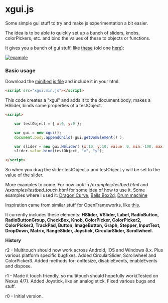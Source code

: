 xgui.js
=======

Some simple gui stuff to try and make js experimentation a bit easier.

The idea is to be able to quickly set up a bunch of sliders, knobs, colorPickers, etc. and bind the values of these to objects or functions.

It gives you a bunch of gui stuff, like [these](http://oosmoxiecode.github.io/examples/xgui.js/testbed_touch.html) (old one [here](http://oosmoxiecode.github.com/examples/xgui.js/testbed.html)):

[![example](http://oosmoxiecode.github.com/assets/xgui.png)](http://oosmoxiecode.github.com/examples/xgui.js/testbed_touch.html)

### Basic usage ###

Download the [minified js file](https://github.com/oosmoxiecode/xgui.js/blob/master/build/xgui.min.js) and include it in your html.

```html
<script src="xgui.min.js"></script>
```

This code creates a "xgui" and adds it to the document.body, makes a HSlider, binds some properties of a testObject.

```html
<script>

	var testObject = { x:0, y:0 };

	var gui = new xgui();
	document.body.appendChild( gui.getDomElement() );

	var slider = new gui.HSlider( {x:10, y:10, value: 0, min:-100, max:100} );
	slider.value.bind(testObject, "x", "y");

</script>
```

So when you drag the slider testObject.x and testObject.y will be set to the value of the slider.

More examples to come. For now look in */examples/testbed.html* and */examples/testbed_touch.html* for some idea of how to use it.
Some examples where I used it: [Dragon Curve](http://oos.moxiecode.com/js_canvas/dragoncurve/), [Balls Box2d](http://oos.moxiecode.com/js_canvas/balls_box2d/), [Drum machine](http://oos.moxiecode.com/js_webgl/drum_machine_webaudio/)

Inspiration came from similar stuff for OpenFrameworks, like [this](http://forum.openframeworks.cc/t/different-guis-for-openframeworks/4376).

It currently includes these elements:
**HSlider,
VSlider,
Label,
RadioButton,
RadioButtonGroup,
CheckBox,
Knob,
ColorPicker,
ColorPicker2,
ColorPicker3,
TrackPad,
Button,
ImageButton,
Graph,
Stepper,
InputText,
DropDown,
Matrix,
RangeSlider,
Joystick,
CircularSlider,
Scrollwheel.**

**History**

r2 - Multitouch should now work across Android, iOS and Windows 8.x. Plus various platform specific bugfixes. Added CircularSlider, Scrollwheel and ColorPicker3. Added methods for: onResize, disableEvents, enableEvents and dispose.

r1 - Made it touch friendly, so multitouch should hopefully work(Tested on Nexus 4/7). Added Joystick, like an analog stick. Fixed various bugs and stuff.

r0 - Initial version.